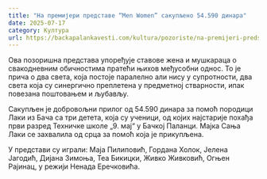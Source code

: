 ```yaml
---
title: "На премијери представе “Men Women” сакупљено 54.590 динара"
date: 2025-07-17
category: Култура
url: https://backapalankavesti.com/kultura/pozoriste/na-premijeri-predstave-men-women-sakupljeno-54-590-dinara/
---
```


Ова позоришна представа упоређује ставове жена и мушкараца о свакодневним обичностима пратећи њихов међусобни однос. То је прича о два света, која постоје паралелно али нису у супротности, два света која су синергично преплетена у предметној стварности, ипак повезана поштовањем и љубављу.

Сакупљен је добровољни прилог од 54.590 динара за помоћ породици Лаки из Бача са три детета, која су ученици, од којих најстарије похађа први разред Техничке школе
„9. мај“ у Бачкој Паланци. Мајка Сања Лаки се захвалила од срца за помоћ која је прикупљена.

У представи су играли: Маја Пилиповић, Гордана Холок, Јелена Јагодић, Дијана Зимоња, Теа Бикицки, Живко Живковић, Огњен Рајинац, у режији Ненада Еречковића.
